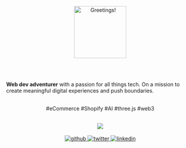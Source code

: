 <div align="center">
  <img src="https://rishavanand.github.io/static/images/greetings.gif" alt="Greetings!" height="140" />
  
  <br><br>
  
  <p align="left">
    <b>Web dev adventurer</b> with a passion for all things tech. On a mission to create meaningful digital experiences and push boundaries. <br><br>
  <p align="center">#eCommerce #Shopify #AI #three.js #web3</p>
  </p>
</div>

<br>

<div align="center">
  <img src="https://spotify-github-profile.kittinanx.com/api/view?uid=11140693615&cover_image=true&theme=novatorem&background_color=121212&bar_color=53b14f&bar_color_cover=false" />
</div>

<br>

<div align="center">
  <a href="https://github.com/manukao" target="_blank">
    <img src="https://img.shields.io/badge/github-%2324292e.svg?&style=for-the-badge&logo=github&logoColor=white" alt="github" style="margin-bottom: 5px;" />
  </a>
  <a href="https://twitter.com/unam_x/" target="_blank">
    <img src="https://img.shields.io/badge/twitter-%2300acee.svg?&style=for-the-badge&logo=twitter&logoColor=white" alt="twitter" style="margin-bottom: 5px;" />
  </a>
  <a href="https://linkedin.com/in/manuel-kao-aa4923178/" target="_blank">
<img src=https://img.shields.io/badge/linkedin-%231E77B5.svg?&style=for-the-badge&logo=linkedin&logoColor=white alt=linkedin style="margin-bottom: 5px;" />
</a>
</div>
